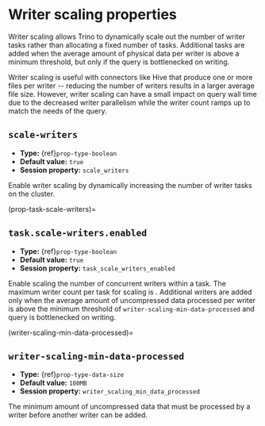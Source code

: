 # Writer scaling properties

Writer scaling allows Trino to dynamically scale out the number of writer tasks
rather than allocating a fixed number of tasks. Additional tasks are added when
the average amount of physical data per writer is above a minimum threshold, but
only if the query is bottlenecked on writing.

Writer scaling is useful with connectors like Hive that produce one or more
files per writer -- reducing the number of writers results in a larger average
file size. However, writer scaling can have a small impact on query wall time
due to the decreased writer parallelism while the writer count ramps up to match
the needs of the query.

## `scale-writers`

- **Type:** {ref}`prop-type-boolean`
- **Default value:** `true`
- **Session property:** `scale_writers`

Enable writer scaling by dynamically increasing the number of writer tasks on
the cluster.

(prop-task-scale-writers)=
## `task.scale-writers.enabled`

- **Type:** {ref}`prop-type-boolean`
- **Default value:** `true`
- **Session property:** `task_scale_writers_enabled`

Enable scaling the number of concurrent writers within a task. The maximum
writer count per task for scaling is [](prop-task-max-writer-count). Additional
writers are added only when the average amount of uncompressed data processed
per writer is above the minimum threshold of `writer-scaling-min-data-processed`
and query is bottlenecked on writing.

(writer-scaling-min-data-processed)=
## `writer-scaling-min-data-processed`

- **Type:** {ref}`prop-type-data-size`
- **Default value:** `100MB`
- **Session property:** `writer_scaling_min_data_processed`

The minimum amount of uncompressed data that must be processed by a writer
before another writer can be added.
